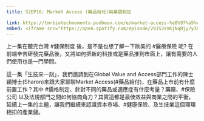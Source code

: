 ```yaml
---
title: S2EP16: Market Access (藥品給付)與藥價制定

link: https://tmrbiotechmoments.podbean.com/e/market-access-%e8%97%a5%e5%93%81%e7%b5%a6%e4%bb%98-%e8%88%87-%e8%97%a5%e5%83%b9%e5%88%b6%e5%ae%9a-ft-sharon/
embed: <iframe src="https://open.spotify.com/episode/291S3sVKjNqBjy7y3b6tPz" width="100%" height="232" frameborder="0" allowtransparency="true" allow="encrypted-media"></iframe>
---
```


上一集在聽完台灣 #健保制度 後，是不是也想了解一下歐美的 #醫療保險 呢?  在前端辛苦研發完藥品後，又將如何把新的科技或是藥品推到市面上，讓有需要的人們使用也是一門學問。

這一集「生技來一刻」，我們邀請到在Global Value and Access部門工作的陳士穎博士(Sharon)來跟大家聊聊Market Access(#藥品給付)，在藥品上市前有什麼前置工作？其中 #價格制定、針對不同的藥品或適應症有什麼考量？藥廠、#保險公司 以及法規部門之間如何協商角力？其實這都是最佳效益與商業之間的平衡。延續上一集的主題，讓我們繼續來認識資本市場、#健康保險、及生技業這個環環相扣的產業鏈。